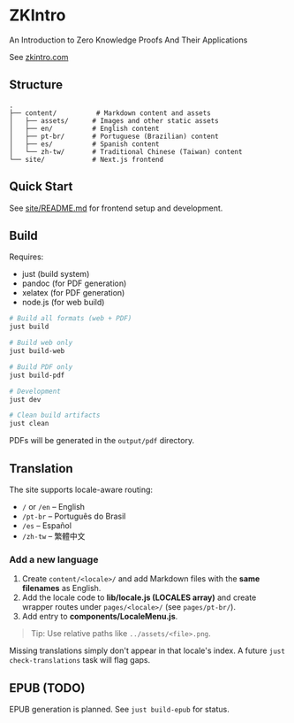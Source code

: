 # ZKIntro

An Introduction to Zero Knowledge Proofs And Their Applications

See [zkintro.com](https://zkintro.com)

## Structure

```
.
├── content/          # Markdown content and assets
│   ├── assets/      # Images and other static assets
│   ├── en/          # English content
│   ├── pt-br/       # Portuguese (Brazilian) content
│   ├── es/          # Spanish content
│   └── zh-tw/       # Traditional Chinese (Taiwan) content
└── site/            # Next.js frontend
```

## Quick Start

See [site/README.md](site/README.md) for frontend setup and development.

## Build

Requires:
- just (build system)
- pandoc (for PDF generation)
- xelatex (for PDF generation)
- node.js (for web build)

```bash
# Build all formats (web + PDF)
just build

# Build web only
just build-web

# Build PDF only
just build-pdf

# Development
just dev

# Clean build artifacts
just clean
```

PDFs will be generated in the `output/pdf` directory.

## Translation

The site supports locale-aware routing:

* `/` or `/en` – English
* `/pt-br` – Português do Brasil
* `/es` – Español
* `/zh-tw` – 繁體中文

### Add a new language
1. Create `content/<locale>/` and add Markdown files with the **same filenames** as English.
2. Add the locale code to **lib/locale.js (LOCALES array)** and create wrapper routes under `pages/<locale>/` (see `pages/pt-br/`).
3. Add entry to **components/LocaleMenu.js**.

> Tip: Use relative paths like `../assets/<file>.png`.

Missing translations simply don't appear in that locale's index. A future `just check-translations` task will flag gaps.

## EPUB (TODO)

EPUB generation is planned. See `just build-epub` for status.

